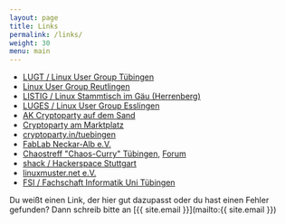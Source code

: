 ```yaml
---
layout: page
title: Links
permalink: /links/
weight: 30
menu: main
---
```


* [LUGT / Linux User Group Tübingen](http://tuebingen.linux.de)
* [Linux User Group Reutlingen](http://www.lug-reutlingen.de)
* [LISTIG / Linux Stammtisch im Gäu (Herrenberg)](http://www.listig.org)
* [LUGES / Linux User Group Esslingen](http://www.lisas.de)
* [AK Cryptoparty auf dem Sand](https://www.fsi.uni-tuebingen.de/mailman/listinfo/crypto)
* [Cryptoparty am Marktplatz](http://www.cryptoparty-tuebingen.de)
* [cryptoparty.in/tuebingen](http://www.cryptoparty.in/tuebingen)
* [FabLab Neckar-Alb e.V.](http://www.fablab-neckar-alb.org)
* [Chaostreff "Chaos-Curry" Tübingen](http://www.chaostreff-tuebingen.de), [Forum](groups.google.com/forum/?hl=de&fromgroups#!forum/chaos-curry-tubingen)
* [shack / Hackerspace Stuttgart](http://www.shackspace.de)
* [linuxmuster.net e.V.](http://www.linuxmuster.net)
* [FSI / Fachschaft Informatik Uni Tübingen](https://www.fsi.uni-tuebingen.de/)

Du weißt einen Link, der hier gut dazupasst oder du hast einen Fehler gefunden?
Dann schreib bitte an [{{ site.email }}](mailto:{{ site.email }})
